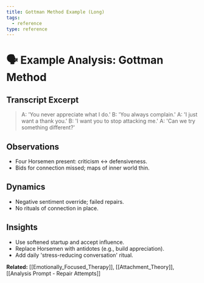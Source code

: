 ```yaml
---
title: Gottman Method Example (Long)
tags:
  - reference
type: reference
---
```


<!-- @format -->

# 🗣 Example Analysis: Gottman Method

## Transcript Excerpt

> A: 'You never appreciate what I do.'
> B: 'You always complain.'
> A: 'I just want a thank you.'
> B: 'I want you to stop attacking me.'
> A: 'Can we try something different?'

## Observations

- Four Horsemen present: criticism ↔ defensiveness.
- Bids for connection missed; maps of inner world thin.

## Dynamics

- Negative sentiment override; failed repairs.
- No rituals of connection in place.

## Insights

- Use softened startup and accept influence.
- Replace Horsemen with antidotes (e.g., build appreciation).
- Add daily 'stress-reducing conversation' ritual.

**Related:** [[Emotionally_Focused_Therapy]], [[Attachment_Theory]], [[Analysis Prompt - Repair Attempts]]
